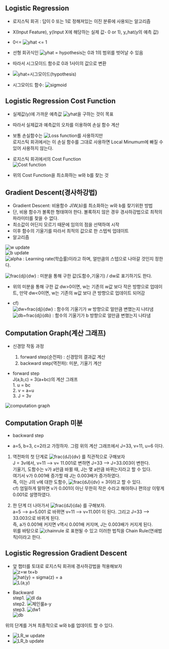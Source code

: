 ## Logistic Regression


- 로지스틱 회귀 : 답이 0 또는 1로 정해져있는 이진 분류에 사용되는 알고리즘  
- X(Input Feature), y(Input X에 해당하는 실제 값- 0 or 1), y_hat(y의 예측 값)  
- 0<= ![yhat](https://user-images.githubusercontent.com/46666862/71360270-9916f580-25d2-11ea-880f-9399ec191794.gif) <= 1  
- 선형 회귀식인 ![yhat = hypothesis](https://user-images.githubusercontent.com/46666862/71360271-9916f580-25d2-11ea-8cd7-c133ea71a026.gif)는 0과 1의 범위를 벗어날 수 있음  
- 따라서 시그모이드 함수로 0과 1사이의 값으로 변환  
- ![yhat=시그모이드(hypothesis)](https://user-images.githubusercontent.com/46666862/71360272-99af8c00-25d2-11ea-9f59-451077157652.gif)  

- 시그모이드 함수: 
                ![sigmoid](https://user-images.githubusercontent.com/46666862/71360273-99af8c00-25d2-11ea-9c02-aee7b233e2f3.gif)




## Logistic Regression Cost Function


- 실제값(y)에 가까운 예측값 ![yhat](https://user-images.githubusercontent.com/46666862/71360270-9916f580-25d2-11ea-880f-9399ec191794.gif)을 구하는 것이 목표  
- 따라서 실제값과 예측값의 오차를 이용하여 손실 함수 계산  
- 보통 손실함수는 ![Loss function](https://user-images.githubusercontent.com/46666862/71360269-9916f580-25d2-11ea-9810-87ab7f679e35.gif)를 사용하지만  
  로지스틱 회귀에서는 이 손실 함수를 그대로 사용하면 Local Minumum에 빠질 수 있어 사용하지 않는다.  
  
- 로지스틱 회귀에서의 Cost Function  
![Cost function](https://user-images.githubusercontent.com/46666862/71360268-9916f580-25d2-11ea-9929-d66d2a2b340d.gif)  
- 위의 Cost Function을 최소화하는 w와 b를 찾는 것



## Gradient Descent(경사하강법)


- Gradient Descent: 비용함수 J(W,b)를 최소화하는 w와 b를 찾기위한 방법
- 단, 비용 함수가 볼록한 형태여야 한다. 볼록하지 않은 경우 경사하강법으로 최적의 파라미터를 찾을 수 없다.
- 최소값이 어딘지 모르기 때문에 임의의 점을 선택하여 시작
- 이후 함수의 기울기를 따라서 최적의 값으로 한 스텝씩 업데이트
- 알고리즘

![w update](https://user-images.githubusercontent.com/46666862/71361454-5c4cfd80-25d6-11ea-9ac9-204c309a9075.gif)  
![b update](https://user-images.githubusercontent.com/46666862/71361453-5c4cfd80-25d6-11ea-9ae4-0296769b8f98.gif)  
![alpha](https://user-images.githubusercontent.com/46666862/71361520-8ef6f600-25d6-11ea-8665-43f5a4d7e664.gif) : Learning rate(학습률)이라고 하며, 얼만큼의 스텝으로 나아갈 것인지 정한다.  
  
![frac{dj}{dw}](https://user-images.githubusercontent.com/46666862/71361450-5bb46700-25d6-11ea-9a5b-579de3f26a2b.gif) : 미분을 통해 구한 값(도함수,기울기) / dw로 표기하기도 한다.  
  
- 위의 미분을 통해 구한 값 dw>0이면, w는 기존의 w값 보다 작은 방향으로 업데이트, 만약 dw<0이면, w는 기존의 w값 보다 큰 방향으로 업데이트 되어감

- cf)  
![dw=frac{dj}{dw}](https://user-images.githubusercontent.com/46666862/71361451-5c4cfd80-25d6-11ea-82ad-14ce94488845.gif) : 함수의 기울기가 w 방향으로 얼만큼 변했는지 나타냄  
![db=frac{dj}{db}](https://user-images.githubusercontent.com/46666862/71361452-5c4cfd80-25d6-11ea-82f9-c562771a9f06.gif) : 함수의 기울기가 b 방향으로 얼만큼 변했는지 나타냄  


## Computation Graph(계산 그래프)


- 신경망 작동 과정
  1. forward step(순전파) : 신경망의 결과값 계산
  2. backward step(역전파): 미분, 기울기 계산

- forward step  
	J(a,b,c) = 3(a+bc)의 계산 그래프  
		1. u = bc  
		2. v = a+u  
		3. J = 3v

![computation graph](https://user-images.githubusercontent.com/46666862/71361971-f95c6600-25d7-11ea-98e5-017157c67f59.png)



## Computation Graph 미분


- backward step

- a=5, b=3, c=2라고 가정하자. 그럼 위의 계산 그래프에서 J=33, v=11, u=6 이다.

1. 역전파의 첫 단계로 ![frac{dJ}{dv}](https://user-images.githubusercontent.com/46666862/71363384-49d5c280-25dc-11ea-8a93-6bfff4f477ff.gif) 를 직관적으로 구해보자  
 J = 3v에서, v=11 --> v= 11.001로 변하면 J=33 --> J=33.003이 변한다.  
 기울기, 도함수는 v가 a만큼 바뀔 때, J는 몇 a만큼 바뀌는지라고 할 수 있다.   
 여기서 v가 0.001배 증가할 때 J는 0.003배가 증가하였다.  
 즉, 이는 J의 v에 대한 도함수, ![frac{dJ}{dv}](https://user-images.githubusercontent.com/46666862/71363384-49d5c280-25dc-11ea-8a93-6bfff4f477ff.gif) = 3이라고 할 수 있다.  
cf) 엄밀하게 말하면 v가 0.001이 아닌 무한히 작은 수라고 해야하나 편의상 이렇게 0.001로 설명하였다.

2. 한 단계 더 나아가서 ![frac{dJ}{da}](https://user-images.githubusercontent.com/46666862/71363383-49d5c280-25dc-11ea-8384-c62f6b2315e8.gif) 를 구해보자.  
 a=5 --> a=5.001 로 바뀌면 v=11 --> v=11.001 이 된다. 그리고 J=33 --> 33.003으로 바뀌게 된다.  
즉, a가 0.001배 커지면 v역시 0.001배 커지며, J는 0.003배가 커지게 된다.  
위를 바탕으로 ![chainrule](https://user-images.githubusercontent.com/46666862/71363927-02e8cc80-25de-11ea-8b78-458af66cec6e.gif) 로 표현될 수 있고 이러한 법칙을 Chain Rule(연쇄법칙)이라고 한다.
 


## Logistic Regression Gradient Descent

- 앞 챕터를 토대로 로지스틱 회귀에 경사하강법을 적용해보자  
![z=w tx+b](https://user-images.githubusercontent.com/46666862/71364576-fbc2be00-25df-11ea-9ab2-6f98eaf94db2.gif)  
![hat{y} = sigma(z) = a](https://user-images.githubusercontent.com/46666862/71364575-fbc2be00-25df-11ea-8a62-7e2f7fe6029d.gif)  
![L(a,y)](https://user-images.githubusercontent.com/46666862/71364574-fbc2be00-25df-11ea-99e5-e6c6ad2b63b6.gif)  

- Backward  
step1. ![dl da](https://user-images.githubusercontent.com/46666862/71365102-5b6d9900-25e1-11ea-9f6a-a1e82410ed67.gif)   
step2. ![체인룰a-y](https://user-images.githubusercontent.com/46666862/71365099-5b6d9900-25e1-11ea-980a-2a25eaafdafd.gif)  
step3. ![dw1](https://user-images.githubusercontent.com/46666862/71365392-2d3c8900-25e2-11ea-800f-fe4dd9e825d0.gif)  
	   ![db](https://user-images.githubusercontent.com/46666862/71365391-2ca3f280-25e2-11ea-9b70-a660245beb04.gif)  
	   
위의 단계를 거쳐 최종적으로 w와 b를 업데이트 할 수 있다.  
- ![LR_w update](https://user-images.githubusercontent.com/46666862/71365600-daaf9c80-25e2-11ea-8c36-16b712e4fa47.gif)  
- ![LR_b update](https://user-images.githubusercontent.com/46666862/71365599-daaf9c80-25e2-11ea-8cb4-1c06341a2934.gif)








